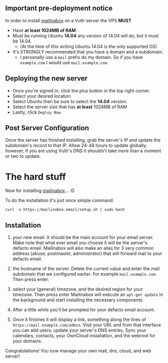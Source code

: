 ## Important pre-deployment notice
In order to install [mailinabox](https://mailinabox.email) on a Vultr server the VPS **MUST** 

 * Have **at least 1024MB of RAM**
 * Must be running Ubuntu **14.04** any version of 14.04 will do, but it must be 14.04. 
    * (At the time of this writing Ubuntu 14.04 is the only supported OS)
 * It's STRONGLY recommended that you have a domain and a subdomain.
    * I personally use a `mail` prefix do my domain. So if you have `example.com` I would use `mail.example.com`

## Deploying the new server
 
* Once you're signed in, click the plus button in the top right corner. 
* Select your desired location
* Select Ubuntu then be sure to select the **14.04** version.
* Select the server size that has **at least** 1024MB of RAM
* Lastly, click `Deploy Now`

## Post Server Configuration

Once the server has finished installing, grab the server's IP and update the subdomain's record to that IP. Allow 24-48 hours to update globally; however, if you are using Vultr's DNS it shouldn't take more than a moment or two to update.

# The hard stuff

Now for installing [mailinabox](https://mailinabox.email)... :D

To do the installation it's just once simple command.

    curl -s https://mailinabox.email/setup.sh | sudo bash

## Installation

1.  your new email. It should be the main account for your email server. Make note that what ever email you choose it will be the server's defacto email. Mailinabox will also make an alias for 3 very common address (abuse, postmaster, administrator) that will forward mail to your defacto email.

2. the hostname of the server. Delete the current value and enter the mail subdomain that we configured earlier. For example `mail.example.com`. Then press enter.

3.  select your (general) timezone, and the desired region for your timezone. Then press enter
Mailinabox will execute an `apt-get update` in the background and start installing the necessary components. 

4. After a little while you'll be prompted for your defacto email account.

5. Once it finishes it will display a link, something along the lines of `https://mail.example.com/admin`. Visit your URL and from that interface you can add users, update your server's DNS entries, Sync your calendars, contacts, your OwnCloud installation, and the webroot for your domains.


Congratulations! You now manage your own mail, dns, cloud, and web server!
